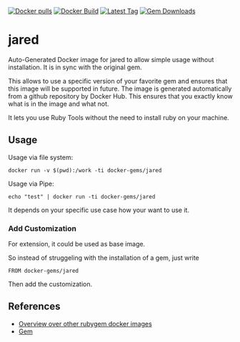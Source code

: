[![Docker pulls](https://img.shields.io/docker/pulls/rubygem/jared.svg)](https://hub.docker.com/r/rubygem/jared/)
[![Docker Build](https://img.shields.io/docker/automated/rubygem/jared.svg)](https://hub.docker.com/r/rubygem/jared/)
[![Latest Tag](https://img.shields.io/github/tag/docker-rubygem/jared.svg)](https://hub.docker.com/r/rubygem/jared/)
[![Gem Downloads](https://img.shields.io/gem/dt/jared.svg)](https://rubygems.org/gems/jared/)
# jared

Auto-Generated Docker image for jared to allow simple usage without installation.
It is in sync with the original gem.

This allows to use a specific version of your favorite gem and ensures that this image will be supported in future.
The image is generated automatically from a github repository by Docker Hub.
This ensures that you exactly know what is in the image and what not.

It lets you use Ruby Tools without the need to install ruby on your machine.

## Usage

Usage via file system:

`docker run -v $(pwd):/work -ti docker-gems/jared`

Usage via Pipe:

`echo "test" | docker run -ti docker-gems/jared`

It depends on your specific use case how your want to use it.

### Add Customization

For extension, it could be used as base image.

So instead of struggeling with the installation of a gem, just write

`FROM docker-gems/jared`

Then add the customization.

## References

 - [Overview over other rubygem docker images](https://github.com/thinkbot/docker-rubygem)
 - [Gem](https://rubygems.org/gems/jared/)
